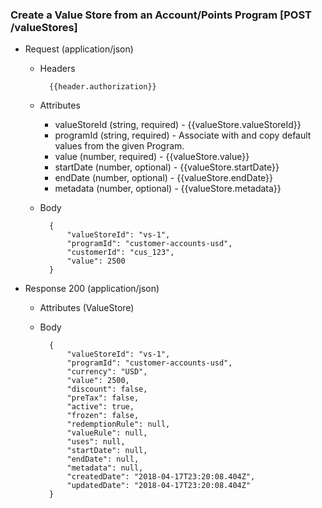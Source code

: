 ### Create a Value Store from an Account/Points Program [POST /valueStores]

+ Request (application/json)
    + Headers
    
            {{header.authorization}}

    + Attributes
        + valueStoreId (string, required) - {{valueStore.valueStoreId}}
        + programId (string, required) - Associate with and copy default values from the given Program.
        + value (number, required) - {{valueStore.value}}
        + startDate (number, optional) - {{valueStore.startDate}}
        + endDate (number, optional) - {{valueStore.endDate}}
        + metadata (number, optional) - {{valueStore.metadata}}
        
    + Body
    
            {
                "valueStoreId": "vs-1",
                "programId": "customer-accounts-usd",
                "customerId": "cus_123",
                "value": 2500
            }
    
+ Response 200 (application/json)
    + Attributes (ValueStore)

    + Body
    
            {
                "valueStoreId": "vs-1",
                "programId": "customer-accounts-usd",
                "currency": "USD",
                "value": 2500, 
                "discount": false,
                "preTax": false,
                "active": true,
                "frozen": false,
                "redemptionRule": null,
                "valueRule": null,
                "uses": null,
                "startDate": null,
                "endDate": null,
                "metadata": null,
                "createdDate": "2018-04-17T23:20:08.404Z",
                "updatedDate": "2018-04-17T23:20:08.404Z"
            }

